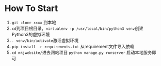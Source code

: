 # How To Start 

1. `git clone xxxx` 到本地
2. `cd`到项目根目录，`virtualenv -p /usr/local/bin/python3 venv`创建Python3的虚拟环境
3. `. venv/bin/activate`激活虚拟环境
4. `pip install -r requirements.txt` 从requirement文件导入依赖
5. `cd mkjwebsite/`进去网站项目 `python manage.py runserver` 启动本地服务即可
